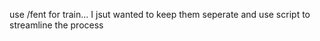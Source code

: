 use /fent for train... I jsut wanted to keep them seperate and use script to streamline the process
